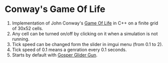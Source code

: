 # Conway's Game Of Life
1) Implementation of John Conway's [Game Of Life](https://en.wikipedia.org/wiki/Conway%27s_Game_of_Life) in C++ on a finite grid of 30x52 cells.
2) Any cell can be turned on/off by clicking on it when a simulation is not running.
3) Tick speed can be changed form the slider in imgui menu (from 0.1 to 2).
4) Tick speed of 0.1 means a genration every 0.1 seconds.
5) Starts by default with [Gosper Glider Gun](https://conwaylife.com/wiki/Gosper_glider_gun).
